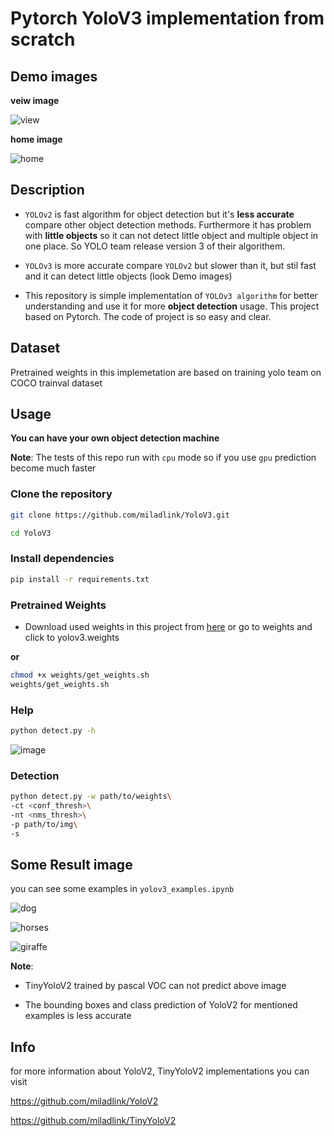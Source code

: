 # Pytorch YoloV3 implementation from scratch

## Demo images

**veiw image**

![view](https://user-images.githubusercontent.com/81680367/146061204-1e7057a6-6482-40b4-acb8-881708ec2473.jpg)

**home image**

![home](https://user-images.githubusercontent.com/81680367/146061258-0c1fd0a4-30c9-4b12-8d2a-6fb29264552d.jpg)

## Description

* `YOLOv2` is fast algorithm for object detection but it's **less accurate** compare other object detection methods. Furthermore it has problem with **little objects** so it can not detect little object and multiple object in one place. So YOLO team release version 3 of their algorithem.

* `YOLOv3` is more accurate compare `YOLOv2` but slower than it, but stil fast and it can detect little objects (look Demo images)

* This repository is simple implementation of `YOLOv3 algorithm` for better understanding and use it for more **object detection** usage. This project based on Pytorch. The code of project is so easy and clear.

## Dataset

Pretrained weights in this implemetation are based on training yolo team on COCO trainval dataset

## Usage

**You can have your own object detection machine**

**Note**: The tests of this repo run with `cpu` mode so if you use `gpu` prediction become much faster

### Clone the repository

```bash
git clone https://github.com/miladlink/YoloV3.git

cd YoloV3
```

### Install dependencies

```bash
pip install -r requirements.txt
```

### Pretrained Weights

* Download used weights in this project from [here](https://pjreddie.com/media/files/yolov3.weights) or go to weights and click to yolov3.weights

**or**

```bash
chmod +x weights/get_weights.sh
weights/get_weights.sh
```

### Help

```bash
python detect.py -h
```

![image](https://user-images.githubusercontent.com/81680367/145953199-0addc1c0-d63d-4462-890d-10f6a9a8c8e4.png)

### Detection

```bash
python detect.py -w path/to/weights\
-ct <conf_thresh>\
-nt <nms_thresh>\
-p path/to/img\
-s
```

## Some Result image

you can see some examples in `yolov3_examples.ipynb`

![dog](https://user-images.githubusercontent.com/81680367/146063007-f60cfcda-e517-4255-a6c6-bb711006f387.jpg)

![horses](https://user-images.githubusercontent.com/81680367/146063037-ea57e777-5792-4990-91b3-67394be380b9.jpg)

![giraffe](https://user-images.githubusercontent.com/81680367/146063048-0e300c53-ed54-41c7-97ef-dc079142c423.jpg)

**Note**:
* TinyYoloV2 trained by pascal VOC can not predict above image

* The bounding boxes and class prediction of YoloV2 for mentioned examples is less accurate

## Info

for more information about YoloV2, TinyYoloV2 implementations you can visit

https://github.com/miladlink/YoloV2

https://github.com/miladlink/TinyYoloV2